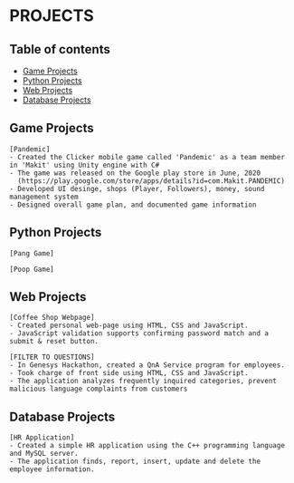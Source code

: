 # PROJECTS

## Table of contents
* [Game Projects](#game-projects)
* [Python Projects](#python-projects)
* [Web Projects](#web-projects)
* [Database Projects](#database-projects)

## Game Projects
```
[Pandemic]
- Created the Clicker mobile game called 'Pandemic' as a team member in 'Makit' using Unity engine with C#
- The game was released on the Google play store in June, 2020
  (https://play.google.com/store/apps/details?id=com.Makit.PANDEMIC)
- Developed UI desinge, shops (Player, Followers), money, sound management system
- Designed overall game plan, and documented game information
```

## Python Projects
```
[Pang Game]

[Poop Game]

```

## Web Projects
```
[Coffee Shop Webpage]							       
- Created personal web-page using HTML, CSS and JavaScript.
- JavaScript validation supports confirming password match and a submit & reset button.

[FILTER TO QUESTIONS]
- In Genesys Hackathon, created a QnA Service program for employees.
- Took charge of front side using HTML, CSS and JavaScript.
- The application analyzes frequently inquired categories, prevent malicious language complaints from customers
```

## Database Projects
```
[HR Application]						
- Created a simple HR application using the C++ programming language and MySQL server.
- The application finds, report, insert, update and delete the employee information.
```
